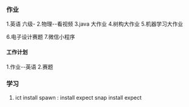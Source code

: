 ### 作业
1.英语 六级-
2.物理--看视频 
3.java 大作业
4.树构大作业
5.机器学习大作业

6.电子设计赛题
7.微信小程序
#### 工作计划
1.作业--英语
2.赛题



### 学习
1. ict
install spawn :
install expect
snap install expect
